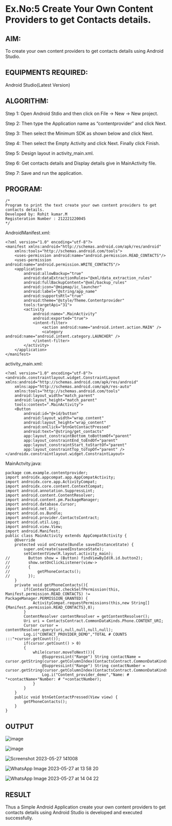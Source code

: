
# Ex.No:5 Create Your Own Content Providers to get Contacts details.


## AIM:

To create your own content providers to get contacts details using Android Studio.

## EQUIPMENTS REQUIRED:

Android Studio(Latest Version)

## ALGORITHM:

Step 1: Open Android Stdio and then click on File -> New -> New project.

Step 2: Then type the Application name as “contentprovider″ and click Next. 

Step 3: Then select the Minimum SDK as shown below and click Next.

Step 4: Then select the Empty Activity and click Next. Finally click Finish.

Step 5: Design layout in activity_main.xml.

Step 6: Get contacts details and Display details give in MainActivity file.

Step 7: Save and run the application.

## PROGRAM:
```
/*
Program to print the text create your own content providers to get contacts details.
Developed by: Rohit kumar.M
Registeration Number : 212221220045
*/
```
AndroidManifest.xml:

```
<?xml version="1.0" encoding="utf-8"?>
<manifest xmlns:android="http://schemas.android.com/apk/res/android"
    xmlns:tools="http://schemas.android.com/tools">
    <uses-permission android:name="android.permission.READ_CONTACTS"/>
    <uses-permission android:name="android.permission.WRITE_CONTACTS"/>
    <application
        android:allowBackup="true"
        android:dataExtractionRules="@xml/data_extraction_rules"
        android:fullBackupContent="@xml/backup_rules"
        android:icon="@mipmap/ic_launcher"
        android:label="@string/app_name"
        android:supportsRtl="true"
        android:theme="@style/Theme.Contentprovider"
        tools:targetApi="31">
        <activity
            android:name=".MainActivity"
            android:exported="true">
            <intent-filter>
                <action android:name="android.intent.action.MAIN" />
                <category android:name="android.intent.category.LAUNCHER" />
            </intent-filter>
        </activity>
    </application>
</manifest>
```

activity_main.xml:

```
<?xml version="1.0" encoding="utf-8"?>
<androidx.constraintlayout.widget.ConstraintLayout xmlns:android="http://schemas.android.com/apk/res/android"
    xmlns:app="http://schemas.android.com/apk/res-auto"
    xmlns:tools="http://schemas.android.com/tools"
    android:layout_width="match_parent"
    android:layout_height="match_parent"
    tools:context=".MainActivity">
    <Button
        android:id="@+id/button"
        android:layout_width="wrap_content"
        android:layout_height="wrap_content"
        android:onClick="btnGetContactPressed"
        android:text="@string/get_contacts"
        app:layout_constraintBottom_toBottomOf="parent"
        app:layout_constraintEnd_toEndOf="parent"
        app:layout_constraintStart_toStartOf="parent"
        app:layout_constraintTop_toTopOf="parent" />
</androidx.constraintlayout.widget.ConstraintLayout>
```
MainActvity.java:

```
package com.example.contentprovider;
import androidx.appcompat.app.AppCompatActivity;
import androidx.core.app.ActivityCompat;
import androidx.core.content.ContextCompat;
import android.annotation.SuppressLint;
import android.content.ContentResolver;
import android.content.pm.PackageManager;
import android.database.Cursor;
import android.net.Uri;
import android.os.Bundle;
import android.provider.ContactsContract;
import android.util.Log;
import android.view.View;
import android.Manifest;
public class MainActivity extends AppCompatActivity {
    @Override
    protected void onCreate(Bundle savedInstanceState) {
        super.onCreate(savedInstanceState);
        setContentView(R.layout.activity_main);
//        Button show = (Button) findViewById(R.id.button2);
//        show.setOnClickListener(view->
//        {
//            getPhoneContacts();
//        });
    }
    private void getPhoneContacts(){
        if(ContextCompat.checkSelfPermission(this, Manifest.permission.READ_CONTACTS) != PackageManager.PERMISSION_GRANTED) {
            ActivityCompat.requestPermissions(this,new String[] {Manifest.permission.READ_CONTACTS},0);
        }
        ContentResolver contentResolver = getContentResolver();
        Uri uri = ContactsContract.CommonDataKinds.Phone.CONTENT_URI;
        Cursor cursor = contentResolver.query(uri,null,null,null,null);
        Log.i("CONTACT_PROVIDER_DEMO","TOTAL # COUNTS :::"+cursor.getCount());
        if(cursor.getCount() > 0)
        {
            while(cursor.moveToNext()){
                @SuppressLint("Range") String contactName = cursor.getString(cursor.getColumnIndex(ContactsContract.CommonDataKinds.Phone.DISPLAY_NAME));
                @SuppressLint("Range") String contactNumber = cursor.getString(cursor.getColumnIndex(ContactsContract.CommonDataKinds.Phone.NUMBER));
                Log.i("Content_provider_demo","Name: # "+contactName+"Number: # "+contactNumber);
            }
        }
    }
    public void btnGetContactPressed(View view) {
        getPhoneContacts();
    }
}
```
## OUTPUT

![image](https://github.com/kannan0071/MAD-Ex.No-5/assets/119641638/11a53807-3225-4d7b-a5ca-6c611e750438)

![image](https://github.com/kannan0071/MAD-Ex.No-5/assets/119641638/ba23156d-0d19-4be6-a635-7d5528ccac19)

![Screenshot 2023-05-27 141008](https://github.com/kannan0071/MAD-Ex.No-5/assets/119641638/800ce4d6-2d7d-410a-9da9-25058503215d)

![WhatsApp Image 2023-05-27 at 13 58 20](https://github.com/kannan0071/MAD-Ex.No-5/assets/119641638/53fb45ef-ba56-46d2-b24d-4cb5e4c33b96)

![WhatsApp Image 2023-05-27 at 14 04 22](https://github.com/NaveenKumar-008/Mobile-Application-Development/assets/128135244/07ea2207-a2d8-494d-b9e3-e579f308a3d1)



## RESULT
Thus a Simple Android Application create your own content providers to get contacts details using Android Studio is developed and executed successfully.
